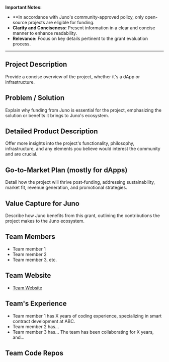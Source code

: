 **Important Notes:**

- **In accordance with Juno's community-approved policy, only open-source projects are eligible for funding. 
- **Clarity and Conciseness:** Present information in a clear and concise manner to enhance readability.
- **Relevance:** Focus on key details pertinent to the grant evaluation process.

---

## Project Description
Provide a concise overview of the project, whether it's a dApp or infrastructure.

## Problem / Solution
Explain why funding from Juno is essential for the project, emphasizing the solution or benefits it brings to Juno's ecosystem.

## Detailed Product Description
Offer more insights into the project's functionality, philosophy, infrastructure, and any elements you believe would interest the community and are crucial.

## Go-to-Market Plan (mostly for dApps)
Detail how the project will thrive post-funding, addressing sustainability, market fit, revenue generation, and promotional strategies.

## Value Capture for Juno
Describe how Juno benefits from this grant, outlining the contributions the project makes to the Juno ecosystem.

## Team Members
* Team member 1
* Team member 2
* Team member 3, etc.

## Team Website        
* [Team Website](https://example.com)

## Team's Experience
* Team member 1 has X years of coding experience, specializing in smart contract development at ABC.
* Team member 2 has...
* Team member 3 has...
The team has been collaborating for X years, and...

## Team Code Repos
